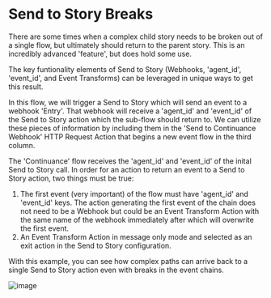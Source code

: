 # Send to Story Breaks
There are some times when a complex child story needs to be broken out of a single flow, but ultimately should return to the parent story. This is an incredibly advanced 'feature', but does hold some use.

The key funtionality elements of Send to Story (Webhooks, 'agent_id', 'event_id', and Event Transforms) can be leveraged in unique ways to get this result.

In this flow, we will trigger a Send to Story which will send an event to a webhook 'Entry'. That webhook will receive a 'agent_id' and 'event_id' of the Send to Story action which the sub-flow should return to. We can utilize these pieces of information by including them in the 'Send to Continuance Webhook' HTTP Request Action that begins a new event flow in the third column.

The 'Continuance' flow receives the 'agent_id' and 'event_id' of the inital Send to Story call. In order for an action to return an event to a Send to Story action, two things must be true:

1. The first event (very important) of the flow must have 'agent_id' and 'event_id' keys. The action generating the first event of the chain does not need to be a Webhook but could be an Event Transform Action with the same name of the webhook immediately after which will overwrite the first event.
2. An Event Transform Action in message only mode and selected as an exit action in the Send to Story configuration.

With this example, you can see how complex paths can arrive back to a single Send to Story action even with breaks in the event chains.

![image](https://user-images.githubusercontent.com/8551704/118886344-6c960480-b8be-11eb-8983-860bdd8344ff.png)
